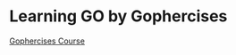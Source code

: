 # Learning GO by Gophercises


[Gophercises Course](https://courses.calhoun.io/courses/cor_gophercises)

